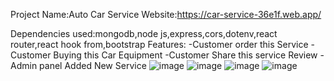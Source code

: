 Project Name:Auto Car Service
Website:https://car-service-36e1f.web.app/

Dependencies used:mongodb,node js,express,cors,dotenv,react router,react hook from,bootstrap
Features:
-Customer order this Service
-Customer Buying this Car Equipment
-Customer Share this service Review
-Admin panel Added New Service
![image](https://user-images.githubusercontent.com/36205825/116651438-05fb8600-a9a5-11eb-998b-0af8677dbdc1.png)
![image](https://user-images.githubusercontent.com/36205825/116651490-262b4500-a9a5-11eb-8d3d-285f90e49ee9.png)
![image](https://user-images.githubusercontent.com/36205825/116652641-6d1a3a00-a9a7-11eb-9d1d-9d3580091f77.png)
![image](https://user-images.githubusercontent.com/36205825/116651522-32170700-a9a5-11eb-85d4-7c526f50cbec.png)
